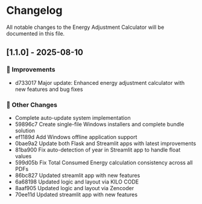 # Changelog

All notable changes to the Energy Adjustment Calculator will be documented in this file.

## [1.1.0] - 2025-08-10

### 🚀 Improvements
- d733017 Major update: Enhanced energy adjustment calculator with new features and bug fixes

### 📝 Other Changes
- Complete auto-update system implementation
- 59896c7 Create single-file Windows installers and complete bundle solution
- ef1189d Add Windows offline application support
- 0bae9a2 Update both Flask and Streamlit apps with latest improvements
- 81ba900 Fix auto-detection of year in Streamlit app to handle float values
- 599d05b Fix Total Consumed Energy calculation consistency across all PDFs
- 86bc827 Updated streamlit app with new features
- 6a68198 Updated logic and layout via KILO CODE
- 8aaf905 Updated logic and layout via Zencoder
- 70ee11d Updated streamlit app with new features

